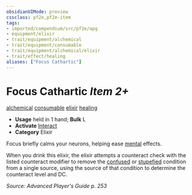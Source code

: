```yaml
---
obsidianUIMode: preview
cssclass: pf2e,pf2e-item
tags:
- imported/compendium/src/pf2e/apg
- equipment/elixir
- trait/equipment/alchemical
- trait/equipment/consumable
- trait/equipment/alchemical/elixir
- trait/effect/healing
aliases: ["Focus Cathartic"]
---
```

# Focus Cathartic *Item 2+*  
[alchemical](alchemical.md)  [consumable](consumable.md)  [elixir](elixir.md)  [healing](healing.md)  

- **Usage** held in 1 hand; **Bulk** L
- **Activate** [Interact](interact.md)
- **Category** Elixir

Focus briefly calms your neurons, helping ease [mental](mental.md) effects.

When you drink this elixir, the elixir attempts a counteract check with the listed counteract modifier to remove the [confused](conditions.md#Confused) or [stupefied](conditions.md#Stupefied) condition from a single source, using the source of that condition to determine the counteract level and DC.

*Source: Advanced Player's Guide p. 253*
